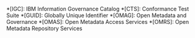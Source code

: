 <!-- SPDX-License-Identifier: CC-BY-4.0 -->
<!-- Copyright Contributors to the ODPi Egeria project. -->

*[IGC]: IBM Information Governance Catalog
*[CTS]: Conformance Test Suite
*[GUID]: Globally Unique Identifier
*[OMAG]: Open Metadata and Governance
*[OMAS]: Open Metadata Access Services
*[OMRS]: Open Metadata Repository Services
